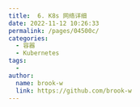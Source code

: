 ```yaml
---
title:  6. K8s 网络详细
date: 2022-11-12 10:26:33
permalink: /pages/04500c/
categories:
  - 容器
  - Kubernetes
tags:
  -
author:
  name: brook-w
  link: https://github.com/brook-w
---
```


